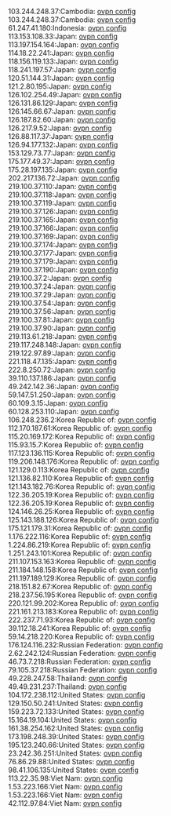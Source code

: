 103.244.248.37:Cambodia: [ovpn config](vpn/103_244_248_37.ovpn)  
103.244.248.37:Cambodia: [ovpn config](vpn/103_244_248_37.ovpn)  
61.247.41.180:Indonesia: [ovpn config](vpn/61_247_41_180.ovpn)  
113.153.108.33:Japan: [ovpn config](vpn/113_153_108_33.ovpn)  
113.197.154.164:Japan: [ovpn config](vpn/113_197_154_164.ovpn)  
114.18.22.241:Japan: [ovpn config](vpn/114_18_22_241.ovpn)  
118.156.119.133:Japan: [ovpn config](vpn/118_156_119_133.ovpn)  
118.241.197.57:Japan: [ovpn config](vpn/118_241_197_57.ovpn)  
120.51.144.31:Japan: [ovpn config](vpn/120_51_144_31.ovpn)  
121.2.80.195:Japan: [ovpn config](vpn/121_2_80_195.ovpn)  
126.102.254.49:Japan: [ovpn config](vpn/126_102_254_49.ovpn)  
126.131.86.129:Japan: [ovpn config](vpn/126_131_86_129.ovpn)  
126.145.66.67:Japan: [ovpn config](vpn/126_145_66_67.ovpn)  
126.187.82.60:Japan: [ovpn config](vpn/126_187_82_60.ovpn)  
126.217.9.52:Japan: [ovpn config](vpn/126_217_9_52.ovpn)  
126.88.117.37:Japan: [ovpn config](vpn/126_88_117_37.ovpn)  
126.94.177.132:Japan: [ovpn config](vpn/126_94_177_132.ovpn)  
153.129.73.77:Japan: [ovpn config](vpn/153_129_73_77.ovpn)  
175.177.49.37:Japan: [ovpn config](vpn/175_177_49_37.ovpn)  
175.28.197.135:Japan: [ovpn config](vpn/175_28_197_135.ovpn)  
202.217.136.72:Japan: [ovpn config](vpn/202_217_136_72.ovpn)  
219.100.37.110:Japan: [ovpn config](vpn/219_100_37_110.ovpn)  
219.100.37.118:Japan: [ovpn config](vpn/219_100_37_118.ovpn)  
219.100.37.119:Japan: [ovpn config](vpn/219_100_37_119.ovpn)  
219.100.37.126:Japan: [ovpn config](vpn/219_100_37_126.ovpn)  
219.100.37.165:Japan: [ovpn config](vpn/219_100_37_165.ovpn)  
219.100.37.166:Japan: [ovpn config](vpn/219_100_37_166.ovpn)  
219.100.37.169:Japan: [ovpn config](vpn/219_100_37_169.ovpn)  
219.100.37.174:Japan: [ovpn config](vpn/219_100_37_174.ovpn)  
219.100.37.177:Japan: [ovpn config](vpn/219_100_37_177.ovpn)  
219.100.37.179:Japan: [ovpn config](vpn/219_100_37_179.ovpn)  
219.100.37.190:Japan: [ovpn config](vpn/219_100_37_190.ovpn)  
219.100.37.2:Japan: [ovpn config](vpn/219_100_37_2.ovpn)  
219.100.37.24:Japan: [ovpn config](vpn/219_100_37_24.ovpn)  
219.100.37.29:Japan: [ovpn config](vpn/219_100_37_29.ovpn)  
219.100.37.54:Japan: [ovpn config](vpn/219_100_37_54.ovpn)  
219.100.37.56:Japan: [ovpn config](vpn/219_100_37_56.ovpn)  
219.100.37.81:Japan: [ovpn config](vpn/219_100_37_81.ovpn)  
219.100.37.90:Japan: [ovpn config](vpn/219_100_37_90.ovpn)  
219.113.61.218:Japan: [ovpn config](vpn/219_113_61_218.ovpn)  
219.117.248.148:Japan: [ovpn config](vpn/219_117_248_148.ovpn)  
219.122.97.89:Japan: [ovpn config](vpn/219_122_97_89.ovpn)  
221.118.47.135:Japan: [ovpn config](vpn/221_118_47_135.ovpn)  
222.8.250.72:Japan: [ovpn config](vpn/222_8_250_72.ovpn)  
39.110.137.186:Japan: [ovpn config](vpn/39_110_137_186.ovpn)  
49.242.142.36:Japan: [ovpn config](vpn/49_242_142_36.ovpn)  
59.147.51.250:Japan: [ovpn config](vpn/59_147_51_250.ovpn)  
60.109.3.15:Japan: [ovpn config](vpn/60_109_3_15.ovpn)  
60.128.253.110:Japan: [ovpn config](vpn/60_128_253_110.ovpn)  
106.248.236.2:Korea Republic of: [ovpn config](vpn/106_248_236_2.ovpn)  
112.170.187.61:Korea Republic of: [ovpn config](vpn/112_170_187_61.ovpn)  
115.20.169.172:Korea Republic of: [ovpn config](vpn/115_20_169_172.ovpn)  
115.93.15.7:Korea Republic of: [ovpn config](vpn/115_93_15_7.ovpn)  
117.123.136.115:Korea Republic of: [ovpn config](vpn/117_123_136_115.ovpn)  
119.206.148.176:Korea Republic of: [ovpn config](vpn/119_206_148_176.ovpn)  
121.129.0.113:Korea Republic of: [ovpn config](vpn/121_129_0_113.ovpn)  
121.136.82.110:Korea Republic of: [ovpn config](vpn/121_136_82_110.ovpn)  
121.143.182.76:Korea Republic of: [ovpn config](vpn/121_143_182_76.ovpn)  
122.36.205.19:Korea Republic of: [ovpn config](vpn/122_36_205_19.ovpn)  
122.36.205.19:Korea Republic of: [ovpn config](vpn/122_36_205_19.ovpn)  
124.146.26.25:Korea Republic of: [ovpn config](vpn/124_146_26_25.ovpn)  
125.143.188.126:Korea Republic of: [ovpn config](vpn/125_143_188_126.ovpn)  
175.121.179.31:Korea Republic of: [ovpn config](vpn/175_121_179_31.ovpn)  
1.176.222.116:Korea Republic of: [ovpn config](vpn/1_176_222_116.ovpn)  
1.224.86.219:Korea Republic of: [ovpn config](vpn/1_224_86_219.ovpn)  
1.251.243.101:Korea Republic of: [ovpn config](vpn/1_251_243_101.ovpn)  
211.107.153.163:Korea Republic of: [ovpn config](vpn/211_107_153_163.ovpn)  
211.184.148.158:Korea Republic of: [ovpn config](vpn/211_184_148_158.ovpn)  
211.197.189.129:Korea Republic of: [ovpn config](vpn/211_197_189_129.ovpn)  
218.151.82.67:Korea Republic of: [ovpn config](vpn/218_151_82_67.ovpn)  
218.237.56.195:Korea Republic of: [ovpn config](vpn/218_237_56_195.ovpn)  
220.121.99.202:Korea Republic of: [ovpn config](vpn/220_121_99_202.ovpn)  
221.161.213.183:Korea Republic of: [ovpn config](vpn/221_161_213_183.ovpn)  
222.237.71.93:Korea Republic of: [ovpn config](vpn/222_237_71_93.ovpn)  
39.112.18.241:Korea Republic of: [ovpn config](vpn/39_112_18_241.ovpn)  
59.14.218.220:Korea Republic of: [ovpn config](vpn/59_14_218_220.ovpn)  
176.124.116.232:Russian Federation: [ovpn config](vpn/176_124_116_232.ovpn)  
2.62.242.124:Russian Federation: [ovpn config](vpn/2_62_242_124.ovpn)  
46.73.7.218:Russian Federation: [ovpn config](vpn/46_73_7_218.ovpn)  
79.105.37.218:Russian Federation: [ovpn config](vpn/79_105_37_218.ovpn)  
49.228.247.58:Thailand: [ovpn config](vpn/49_228_247_58.ovpn)  
49.49.231.237:Thailand: [ovpn config](vpn/49_49_231_237.ovpn)  
104.172.238.112:United States: [ovpn config](vpn/104_172_238_112.ovpn)  
129.150.50.241:United States: [ovpn config](vpn/129_150_50_241.ovpn)  
159.223.72.133:United States: [ovpn config](vpn/159_223_72_133.ovpn)  
15.164.19.104:United States: [ovpn config](vpn/15_164_19_104.ovpn)  
161.38.254.162:United States: [ovpn config](vpn/161_38_254_162.ovpn)  
173.198.248.39:United States: [ovpn config](vpn/173_198_248_39.ovpn)  
195.123.240.66:United States: [ovpn config](vpn/195_123_240_66.ovpn)  
23.242.36.251:United States: [ovpn config](vpn/23_242_36_251.ovpn)  
76.86.29.88:United States: [ovpn config](vpn/76_86_29_88.ovpn)  
98.41.106.135:United States: [ovpn config](vpn/98_41_106_135.ovpn)  
113.22.35.98:Viet Nam: [ovpn config](vpn/113_22_35_98.ovpn)  
1.53.223.166:Viet Nam: [ovpn config](vpn/1_53_223_166.ovpn)  
1.53.223.166:Viet Nam: [ovpn config](vpn/1_53_223_166.ovpn)  
42.112.97.84:Viet Nam: [ovpn config](vpn/42_112_97_84.ovpn)  
